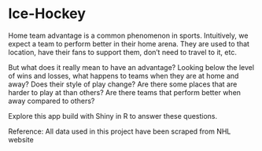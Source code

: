 # Ice-Hockey
Home team advantage is a common phenomenon in sports. Intuitively, we expect a team to perform better in their home arena. They are used to that location, have their fans to support them, don’t need to travel to it, etc.

But what does it really mean to have an advantage? Looking below the level of wins and losses, what happens to teams when they are at home and away? Does their style of play change? Are there some places that are harder to play at than others? Are there teams that perform better when away compared to others?

Explore this app build with Shiny in R to answer these questions.

Reference: All data used in this project have been scraped from NHL website
